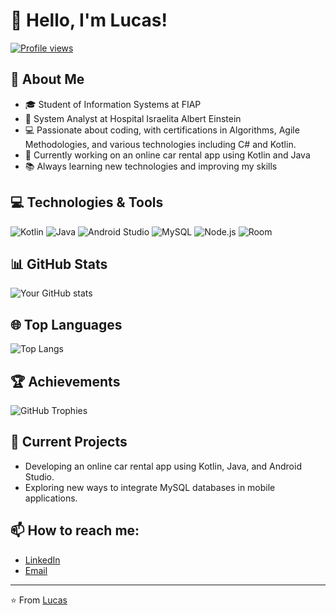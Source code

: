 # 👋 Hello, I'm Lucas!

[![Profile views](https://komarev.com/ghpvc/?username=lucax011&color=blue)](https://github.com/lucax011)

## 🚀 About Me
- 🎓 Student of Information Systems at FIAP
- 💼 System Analyst at Hospital Israelita Albert Einstein
- 💻 Passionate about coding, with certifications in Algorithms, Agile Methodologies, and various technologies including C# and Kotlin.
- 🔧 Currently working on an online car rental app using Kotlin and Java
- 📚 Always learning new technologies and improving my skills

## 💻 Technologies & Tools

![Kotlin](https://img.shields.io/badge/Kotlin-%23F48FB1.svg?style=for-the-badge&logo=kotlin&logoColor=white)
![Java](https://img.shields.io/badge/Java-%23F7DF1E.svg?style=for-the-badge&logo=java&logoColor=black)
![Android Studio](https://img.shields.io/badge/Android%20Studio-%233DDC84.svg?style=for-the-badge&logo=android-studio&logoColor=white)
![MySQL](https://img.shields.io/badge/MySQL-%2300f.svg?style=for-the-badge&logo=mysql&logoColor=white)
![Node.js](https://img.shields.io/badge/Node.js-%23339933.svg?style=for-the-badge&logo=node.js&logoColor=white)
![Room](https://img.shields.io/badge/Room-%233DDC84.svg?style=for-the-badge&logo=android&logoColor=white)

## 📊 GitHub Stats

![Your GitHub stats](https://github-readme-stats.vercel.app/api?username=lucax011&show_icons=true&theme=tokyonight)

## 🌐 Top Languages

![Top Langs](https://github-readme-stats.vercel.app/api/top-langs/?username=lucax011&layout=compact&theme=tokyonight)

## 🏆 Achievements

![GitHub Trophies](https://github-profile-trophy.vercel.app/?username=lucax011&theme=algolia)

## 🌱 Current Projects
- Developing an online car rental app using Kotlin, Java, and Android Studio.
- Exploring new ways to integrate MySQL databases in mobile applications.

## 📫 How to reach me:
- [LinkedIn](https://www.linkedin.com/in/lucas-melo-oliveira-063b0a200/)
- [Email](mailto:csdg6924@gmail.com)

---

⭐️ From [Lucas](https://github.com/lucax011)
